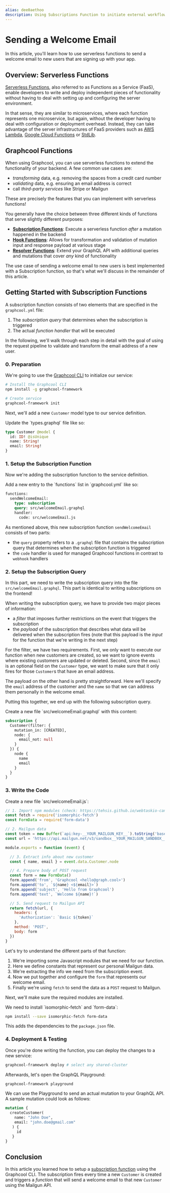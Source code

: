 ```yaml
---
alias: dee0aethoo
description: Using Subscriptions Function to initiate external workflows
---
```


# Sending a Welcome Email

In this article, you'll learn how to use serverless functions to send a welcome email to new users that are signing up with your app.

## Overview: Serverless Functions

[Serverless Functions](https://en.wikipedia.org/wiki/Serverless_computing), also referred to as Functions as a Service (FaaS), enable developers to write and deploy independent pieces of functionality without having to deal with setting up and configuring the server environment.

In that sense, they are similar to microservices, where each function represents one microservice, but again, without the developer having to deal with configuration or deployment overhead. Instead, they can take advantage of the server infrastructures of FaaS providers such as [AWS Lambda](https://serverless.com/framework/docs/providers/aws/guide/functions/), [Google Cloud Functions](https://cloud.google.com/functions/) or [StdLib](https://stdlib.com/).


## Graphcool Functions

When using Graphcool, you can use serverless functions to extend the functionality of your backend. A few common use cases are:

- _transforming_ data, e.g. removing the spaces from a credit card number
- _validating_ data, e.g. ensuring an email address is correct
- call _third-party services_ like Stripe or Mailgun

These are precisely the features that you can implement with serverless functions!

You generally have the choice between three different kinds of functions that serve slightly different purposes:

- [**Subscription Functions**](!alias-bboghez0go): Execute a serverless function _after_ a mutation happened in the backend
- [**Hook Functions**](!alias-pa6guruhaf): Allows for transformation and validation of mutation input and response payload at various stage
- [**Resolver Functions**](!alias-su6wu3yoo2): Extend your GraphQL API with additional queries and mutations that cover _any_ kind of functionality

The use case of sending a welcome email to new users is best implemented with a Subscription function, so that's what we'll discuss in the remainder of this article.


## Getting Started with Subscription Functions

A subscription function consists of two elements that are specified in the `graphcool.yml` file:

1. The _subscription query_ that determines when the subscription is triggered
2. The actual _function handler_ that will be executed

In the following, we'll walk through each step in detail with the goal of using the request pipeline to validate and transform the email address of a new user.

### 0. Preparation

<Instruction>

We're going to use the [Graphcool CLI](https://www.npmjs.com/package/graphcool) to initialize our service:

```sh
# Install the Graphcool CLI
npm install -g graphcool-framework

# Create service
graphcool-framework init
```

</Instruction>

Next, we'll add a new `Customer` model type to our service definition.

<Instruction>
Update the `types.graphql` file like so:

```graphql
type Customer @model {
  id: ID! @isUnique
  name: String!
  email: String!
}
```
</Instruction>

### 1. Setup the Subscription Function

Now we're adding the subscription function to the service definition.

<Instruction>
Add a new entry to the `functions` list in `graphcool.yml` like so:

```graphql
functions:
  sendWelcomeEmail:
    type: subscription
    query: src/welcomeEmail.graphql
    handler:
      code: src/welcomeEmail.js
```
</Instruction>

As mentioned above, this new subscription function `sendWelcomeEmail` consists of two parts:

* the `query` property refers to a `.graphql` file that contains the subscription query that determines when the subscription function is triggered
* the `code` handler is used for managed Graphcool functions in contrast to `webhook` handlers

### 2. Setup the Subscription Query

In this part, we need to write the subscription query into the file `src/welcomeEmail.graphql`. This part is identical to writing subscriptions on the frontend!

When writing the subscription query, we have to provide two major pieces of information:

- a _filter_ that imposes further restrictions on the event that triggers the subscription
- the _payload_ of the subscription that describes what data will be delivered when the subscription fires (note that this payload is the _input_ for the function that we're writing in the next step)

For the filter, we have two requirements. First, we only want to execute our function when new customers are created, so we want to ignore events where existing customers are updated or deleted. Second, since the `email` is an optional field on the `Customer` type, we want to make sure that it only fires for those `Customer`s that have an email address.

The payload on the other hand is pretty straightforward. Here we'll specify the `email` address of the customer and the `name` so that we can address them personally in the welcome email.

Putting this together, we end up with the following subscription query.

<Instruction>
Create a new file `src/welcomeEmail.graphql` with this content:

```graphql
subscription {
  Customer(filter: {
    mutation_in: [CREATED],
    node: {
      email_not: null
    }
  }) {
    node {
      name
      email
    }
  }
}
```
</Instruction>

### 3. Write the Code

<Instruction>
Create a new file `src/welcomeEmail.js`:

```js
// 1. Import npm modules (check: https://tehsis.github.io/webtaskio-canirequire/)
const fetch = require('isomorphic-fetch')
const FormData = require('form-data')

// 2. Mailgun data
const token = new Buffer(`api:key-__YOUR_MAILGUN_KEY__`).toString('base64')
const url = 'https://api.mailgun.net/v3/sandbox__YOUR_MAILGUN_SANDBOX__.mailgun.org/messages'

module.exports = function (event) {

  // 3. Extract info about new customer
  const { name, email } = event.data.Customer.node

  // 4. Prepare body of POST request
  const form = new FormData()
  form.append('from', 'Graphcool <hello@graph.cool>')
  form.append('to', `${name} <${email}>`)
  form.append('subject', 'Hello from Graphcool')
  form.append('text', `Welcome ${name}!`)

  // 5. Send request to Mailgun API
  return fetch(url, {
    headers: {
      'Authorization': `Basic ${token}`
    },
    method: 'POST',
    body: form
  })
}
```
</Instruction>

Let's try to understand the different parts of that function:

1. We're importing some Javascript modules that we need for our function.
2. Here we define constants that represent our personal Mailgun data.
3. We're extracting the info we need from the subscription event.
4. Now we put together and configure the `form` that represents our welcome email.
5. Finally we're using `fetch` to send the data as a `POST` request to Mailgun.

Next, we'll make sure the required modules are installed.

<Instruction>
We need to install `isomorphic-fetch` and `form-data`:

```sh
npm install --save isomorphic-fetch form-data
```

This adds the dependencies to the `package.json` file.
</Instruction>

### 4. Deployment & Testing

Once you're done writing the function, you can deploy the changes to a new service:

```sh
graphcool-framework deploy # select any shared-cluster
```

Afterwards, let's open the GraphQL Playground:

```sh
graphcool-framework playground
```

We can use the Playground to send an actual mutation to your GraphQL API. A sample mutation could look as follows:

   ```graphql
   mutation {
     createCustomer(
       name: "John Doe",
       email: "john.doe@gmail.com"
      ) {
        id
      }
   }
   ```

## Conclusion

In this article you learned how to setup a [subscription function](!alias-bboghez0go) using the Graphcool CLI. The subscription fires every time a new `Customer` is created and triggers a _function_ that will send a welcome email to that new `Customer` using the Mailgun API.
